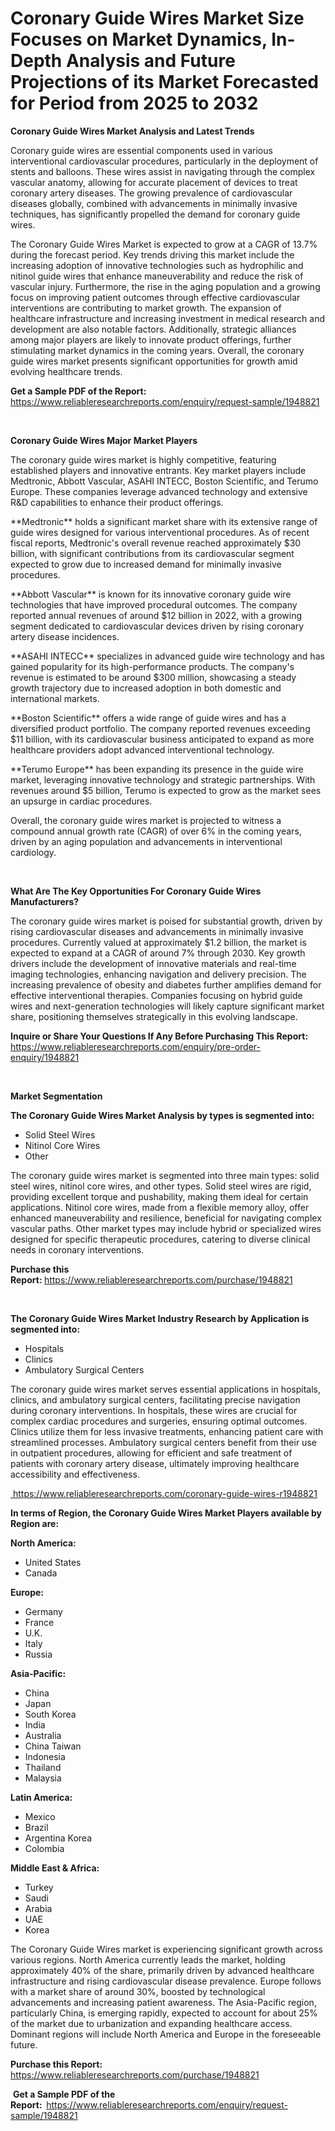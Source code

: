 <p><h1>Coronary Guide Wires Market Size Focuses on Market Dynamics, In-Depth Analysis and Future Projections of its Market Forecasted for Period from 2025 to 2032</h1></p><p><strong>Coronary Guide Wires Market Analysis and Latest Trends</strong></p>
<p><p>Coronary guide wires are essential components used in various interventional cardiovascular procedures, particularly in the deployment of stents and balloons. These wires assist in navigating through the complex vascular anatomy, allowing for accurate placement of devices to treat coronary artery diseases. The growing prevalence of cardiovascular diseases globally, combined with advancements in minimally invasive techniques, has significantly propelled the demand for coronary guide wires.</p><p>The Coronary Guide Wires Market is expected to grow at a CAGR of 13.7% during the forecast period. Key trends driving this market include the increasing adoption of innovative technologies such as hydrophilic and nitinol guide wires that enhance maneuverability and reduce the risk of vascular injury. Furthermore, the rise in the aging population and a growing focus on improving patient outcomes through effective cardiovascular interventions are contributing to market growth. The expansion of healthcare infrastructure and increasing investment in medical research and development are also notable factors. Additionally, strategic alliances among major players are likely to innovate product offerings, further stimulating market dynamics in the coming years. Overall, the coronary guide wires market presents significant opportunities for growth amid evolving healthcare trends.</p></p>
<p><strong>Get a Sample PDF of the Report:&nbsp;</strong> <a href="https://www.reliableresearchreports.com/enquiry/request-sample/1948821?utm_campaign=3307&utm_medium=2&utm_source=Github&utm_content=ia&utm_term=16042025&utm_id=coronary-guide-wires">https://www.reliableresearchreports.com/enquiry/request-sample/1948821</a></p>
<p>&nbsp;</p>
<p><strong>Coronary Guide Wires Major Market Players</strong></p>
<p><p>The coronary guide wires market is highly competitive, featuring established players and innovative entrants. Key market players include Medtronic, Abbott Vascular, ASAHI INTECC, Boston Scientific, and Terumo Europe. These companies leverage advanced technology and extensive R&D capabilities to enhance their product offerings.</p><p>**Medtronic** holds a significant market share with its extensive range of guide wires designed for various interventional procedures. As of recent fiscal reports, Medtronic's overall revenue reached approximately $30 billion, with significant contributions from its cardiovascular segment expected to grow due to increased demand for minimally invasive procedures.</p><p>**Abbott Vascular** is known for its innovative coronary guide wire technologies that have improved procedural outcomes. The company reported annual revenues of around $12 billion in 2022, with a growing segment dedicated to cardiovascular devices driven by rising coronary artery disease incidences.</p><p>**ASAHI INTECC** specializes in advanced guide wire technology and has gained popularity for its high-performance products. The company's revenue is estimated to be around $300 million, showcasing a steady growth trajectory due to increased adoption in both domestic and international markets.</p><p>**Boston Scientific** offers a wide range of guide wires and has a diversified product portfolio. The company reported revenues exceeding $11 billion, with its cardiovascular business anticipated to expand as more healthcare providers adopt advanced interventional technology.</p><p>**Terumo Europe** has been expanding its presence in the guide wire market, leveraging innovative technology and strategic partnerships. With revenues around $5 billion, Terumo is expected to grow as the market sees an upsurge in cardiac procedures.</p><p>Overall, the coronary guide wires market is projected to witness a compound annual growth rate (CAGR) of over 6% in the coming years, driven by an aging population and advancements in interventional cardiology.</p></p>
<p>&nbsp;</p>
<p><strong>What Are The Key Opportunities For Coronary Guide Wires Manufacturers?</strong></p>
<p><p>The coronary guide wires market is poised for substantial growth, driven by rising cardiovascular diseases and advancements in minimally invasive procedures. Currently valued at approximately $1.2 billion, the market is expected to expand at a CAGR of around 7% through 2030. Key growth drivers include the development of innovative materials and real-time imaging technologies, enhancing navigation and delivery precision. The increasing prevalence of obesity and diabetes further amplifies demand for effective interventional therapies. Companies focusing on hybrid guide wires and next-generation technologies will likely capture significant market share, positioning themselves strategically in this evolving landscape.</p></p>
<p><strong>Inquire or Share Your Questions If Any Before Purchasing This Report:</strong> <a href="https://www.reliableresearchreports.com/enquiry/pre-order-enquiry/1948821?utm_campaign=3307&utm_medium=2&utm_source=Github&utm_content=ia&utm_term=16042025&utm_id=coronary-guide-wires">https://www.reliableresearchreports.com/enquiry/pre-order-enquiry/1948821</a></p>
<p>&nbsp;</p>
<p><strong>Market Segmentation</strong></p>
<p><strong>The Coronary Guide Wires Market Analysis by types is segmented into:</strong></p>
<p><ul><li>Solid Steel Wires</li><li>Nitinol Core Wires</li><li>Other</li></ul></p>
<p><p>The coronary guide wires market is segmented into three main types: solid steel wires, nitinol core wires, and other types. Solid steel wires are rigid, providing excellent torque and pushability, making them ideal for certain applications. Nitinol core wires, made from a flexible memory alloy, offer enhanced maneuverability and resilience, beneficial for navigating complex vascular paths. Other market types may include hybrid or specialized wires designed for specific therapeutic procedures, catering to diverse clinical needs in coronary interventions.</p></p>
<p><strong>Purchase this Report:&nbsp;</strong><a href="https://www.reliableresearchreports.com/purchase/1948821?utm_campaign=3307&utm_medium=2&utm_source=Github&utm_content=ia&utm_term=16042025&utm_id=coronary-guide-wires">https://www.reliableresearchreports.com/purchase/1948821</a></p>
<p>&nbsp;</p>
<p><strong>The Coronary Guide Wires Market Industry Research by Application is segmented into:</strong></p>
<p><ul><li>Hospitals</li><li>Clinics</li><li>Ambulatory Surgical Centers</li></ul></p>
<p><p>The coronary guide wires market serves essential applications in hospitals, clinics, and ambulatory surgical centers, facilitating precise navigation during coronary interventions. In hospitals, these wires are crucial for complex cardiac procedures and surgeries, ensuring optimal outcomes. Clinics utilize them for less invasive treatments, enhancing patient care with streamlined processes. Ambulatory surgical centers benefit from their use in outpatient procedures, allowing for efficient and safe treatment of patients with coronary artery disease, ultimately improving healthcare accessibility and effectiveness.</p></p>
<p><a href="https://www.reliableresearchreports.com/coronary-guide-wires-r1948821?utm_campaign=3307&utm_medium=2&utm_source=Github&utm_content=ia&utm_term=16042025&utm_id=coronary-guide-wires">&nbsp;https://www.reliableresearchreports.com/coronary-guide-wires-r1948821</a></p>
<p><strong>In terms of Region, the Coronary Guide Wires Market Players available by Region are:</strong></p>
<p>
    <p> <strong> North America: </strong>
        <ul>
            <li>United States</li>
            <li>Canada</li>
        </ul>
        </p> 
    <p> <strong> Europe: </strong>
        <ul>
            <li>Germany</li>
            <li>France</li>
            <li>U.K.</li>
            <li>Italy</li>
            <li>Russia</li>
        </ul>
        </p> 
    <p> <strong> Asia-Pacific: </strong>
        <ul>
            <li>China</li>
            <li>Japan</li>
            <li>South Korea</li>
            <li>India</li>
            <li>Australia</li>
            <li>China Taiwan</li>
            <li>Indonesia</li>
            <li>Thailand</li>
            <li>Malaysia</li>
        </ul>
        </p> 
    <p> <strong> Latin America: </strong>
        <ul>
            <li>Mexico</li>
            <li>Brazil</li>
            <li>Argentina Korea</li>
            <li>Colombia</li>
        </ul>
        </p> 
    <p> <strong> Middle East & Africa: </strong>
        <ul>
            <li>Turkey</li>
            <li>Saudi</li>
            <li>Arabia</li>
            <li>UAE</li>
            <li>Korea</li>
        </ul>
    </p>
    </p>
<p><p>The Coronary Guide Wires market is experiencing significant growth across various regions. North America currently leads the market, holding approximately 40% of the share, primarily driven by advanced healthcare infrastructure and rising cardiovascular disease prevalence. Europe follows with a market share of around 30%, boosted by technological advancements and increasing patient awareness. The Asia-Pacific region, particularly China, is emerging rapidly, expected to account for about 25% of the market due to urbanization and expanding healthcare access. Dominant regions will include North America and Europe in the foreseeable future.</p></p>
<p><strong>Purchase this Report: </strong><a href="https://www.reliableresearchreports.com/purchase/1948821?utm_campaign=3307&utm_medium=2&utm_source=Github&utm_content=ia&utm_term=16042025&utm_id=coronary-guide-wires">https://www.reliableresearchreports.com/purchase/1948821</a></p>
<p>&nbsp;<strong>Get a Sample PDF of the Report:&nbsp;&nbsp;</strong><a href="https://www.reliableresearchreports.com/enquiry/request-sample/1948821?utm_campaign=3307&utm_medium=2&utm_source=Github&utm_content=ia&utm_term=16042025&utm_id=coronary-guide-wires">https://www.reliableresearchreports.com/enquiry/request-sample/1948821</a></p>
<p><strong></strong></p>
<p><p></p><p></p><p></p></p>